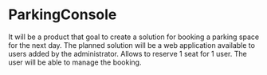 # ParkingConsole
It will be a product that goal to create a solution for booking a parking space for the next day.
The planned solution will be a web application available to users added by the administrator.
Allows to reserve 1 seat for 1 user. The user will be able to manage the booking.
